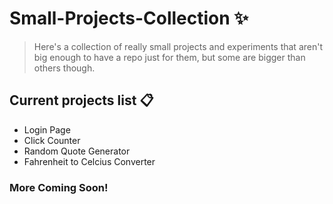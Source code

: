 # Small-Projects-Collection ✨
> Here's a collection of really small projects and experiments that aren't big enough to have a repo just for them, but some are bigger than others though.

## Current projects list 📋
- Login Page
- Click Counter
- Random Quote Generator
- Fahrenheit to Celcius Converter <br>
### More Coming Soon!
